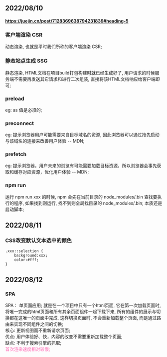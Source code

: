 ## 2022/08/10
#### https://juejin.cn/post/7128369638794231839#heading-5
### 客户端渲染 CSR
动态渲染, 也就是平时我们所称的客户端渲染 CSR;
### 静态站点生成 SSG
静态渲染, HTML文档在项目build打包构建时就已经生成好了, 用户请求的时候服务端不需要再发送其它请求和进行二次组装, 直接将该HTML文档响应给客户端即可;
### preload
eg: <link as="script" rel="preload" href="js">
as 值是必须的;
### preconnect
eg: <link rel="preconnect" href="xxx">
提示浏览器用户可能需要来自目标域名的资源, 因此浏览器可以通过抢先启动与该域名的连接来改善用户体验 -- MDN;
### prefetch
eg: <link rel="prefetch" href="/.json" crossorigin="anonymous" as="fetch">
提示浏览器，用户未来的浏览有可能需要加载目标资源，所以浏览器会事先获取和缓存对应资源，优化用户体验 -- MDN;
### npm run
运行 npm run xxx 的时候, npm 会先在当前目录的 node_modules/.bin 查找要执行的程序, 如果找到则运行, 找不到则全局找目录的 node_modules/.bin;
本质还是启动脚本;
## 2022/08/11
### CSS改变默认文本选中的颜色
```
.xxx::selection {
    background:xxx;
    color:#fff;
}
```
## 2022/08/12
### SPA
SPA： 单页面应用; 就是在一个项目中只有一个html页面, 它在第一次加载页面时, 将唯一完成的html页面和所有其余页面组件一起下载下来, 所有的组件的展示与切换都在这唯一的页面中完成, 这样切换页面时, 不会重新加载整个页面, 而是通过路由来实现不同组件之间的切换;  
核心: 更新视图而不重新请求页面;  
优点: 用户体验好、快，内容的改变不需要重新加载整个页面;  
缺点: 不利于搜索引擎的抓取;  
      <font style="color:hotpink">首次渲染速度相对较慢;</font>  
